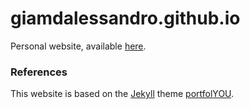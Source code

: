 # giamdalessandro.github.io
Personal website, available [here](https://giamdalessandro.github.io/).


### References
This website is based on the [Jekyll](https://jekyllrb.com/) theme [portfolYOU](https://github.com/YoussefRaafatNasry/portfolYOU).